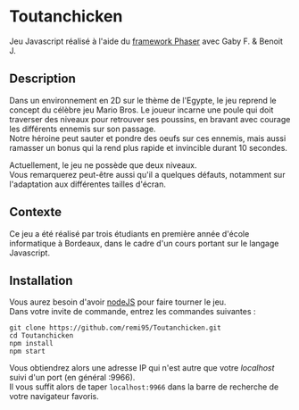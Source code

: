 # Toutanchicken

Jeu Javascript réalisé à l'aide du [framework Phaser](https://phaser.io/) avec Gaby F. & Benoit J.

## Description

Dans un environnement en 2D sur le thème de l'Egypte, le jeu reprend le concept du célèbre jeu Mario Bros. Le joueur incarne une poule qui doit traverser des niveaux pour retrouver ses poussins, en bravant avec courage les différents ennemis sur son passage.  
Notre héroine peut sauter et pondre des oeufs sur ces ennemis, mais aussi ramasser un bonus qui la rend plus rapide et invincible durant 10 secondes.

Actuellement, le jeu ne possède que deux niveaux.  
Vous remarquerez peut-être aussi qu'il a quelques défauts, notamment sur l'adaptation aux différentes tailles d'écran.

## Contexte

Ce jeu a été réalisé par trois étudiants en première année d'école informatique à Bordeaux, dans le cadre d'un cours portant sur le langage Javascript. 

## Installation

Vous aurez besoin d'avoir [nodeJS](https://nodejs.org/en/download/) pour faire tourner le jeu.  
Dans votre invite de commande, entrez les commandes suivantes :

`git clone https://github.com/remi95/Toutanchicken.git`  
`cd Toutanchicken`  
`npm install`  
`npm start`  

Vous obtiendrez alors une adresse IP qui n'est autre que votre _localhost_ suivi d'un port (en général :9966).  
Il vous suffit alors de taper `localhost:9966` dans la barre de recherche de votre navigateur favoris.

